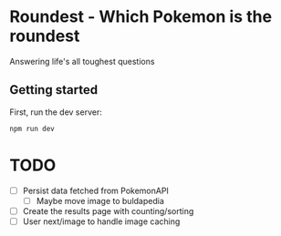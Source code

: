 # Roundest - Which Pokemon is the roundest

Answering life's all toughest questions

## Getting started

First, run the dev server:

```bash
npm run dev
```

# TODO

- [ ] Persist data fetched from PokemonAPI
  - [ ] Maybe move image to buldapedia
- [ ] Create the results page with counting/sorting
- [ ] User next/image to handle image caching
